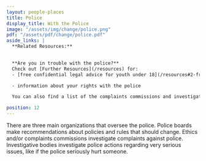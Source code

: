 ```yaml
---
layout: people-places
title: Police
display_title: With the Police 
image: "/assets/img/change/police.png"
pdf: "/assets/pdf/change/police.pdf"
aside_links: |
  **Related Resources:**

   
  **Are you in trouble with the police?**
  Check out [Further Resources](/resources) for:
  - [free confidential legal advice for youth under 18](/resources#2-free-confidential-legal-advice-for-youth-under-18)

  - information about your rights with the police

  You can also find a list of the complaints commissions and investigative bodies by province in the under [Police Complaints Commissions & Investigative Bodies by Province & Territory](/resources#4-police-complaints-commissions-and-investigative-bodies-by-province-and-territory) on the Further Resources page.

position: 12
---
```


There are three main organizations that oversee the police. Police boards make recommendations about policies and rules that should change. Ethics and/or complaints commissions investigate complaints against police. Investigative bodies investigate police actions regarding very serious issues, like if the police seriously hurt someone.
